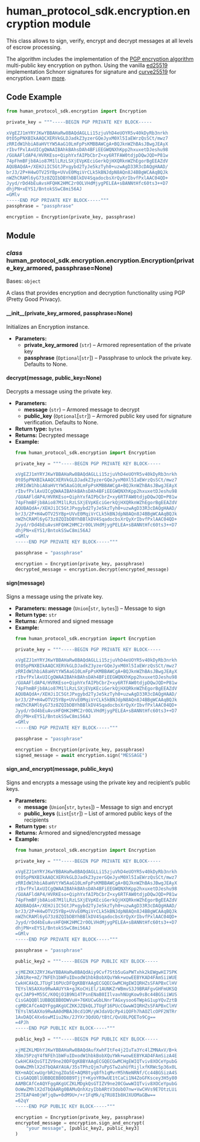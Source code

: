 # human_protocol_sdk.encryption.encryption module

This class allows to sign, verify, encrypt and
decrypt messages at all levels of escrow processing.

The algorithm includes the implementation of the
[PGP encryption algorithm]([https://github.com/openpgpjs/openpgpjs](https://github.com/openpgpjs/openpgpjs))
multi-public key encryption on python.
Using the vanilla [ed25519]([https://en.wikipedia.org/wiki/EdDSA#Ed25519](https://en.wikipedia.org/wiki/EdDSA#Ed25519))
implementation Schnorr signatures for signature and
[curve25519]([https://en.wikipedia.org/wiki/Curve25519](https://en.wikipedia.org/wiki/Curve25519)) for encryption.
Learn [more]([https://wiki.polkadot.network/docs/learn-cryptography](https://wiki.polkadot.network/docs/learn-cryptography)).

## Code Example

```python
from human_protocol_sdk.encryption import Encryption

private_key = """-----BEGIN PGP PRIVATE KEY BLOCK-----

xVgEZJ1mYRYJKwYBBAHaRw8BAQdAGLLi15zjuVhD4eUOYR5v40kDyRb3nrkh
0tO5pPNXBIkAAQCXERVkGLDJadkZ3yzerGQeJyxM0Xl5IaEWrzQsSCt/mwz7
zRRIdW1hbiA8aHVtYW5AaG10LmFpPsKMBBAWCgA+BQJknWZhBAsJBwgJEAyX
rIbvfPxlAxUICgQWAAIBAhkBAhsDAh4BFiEEGWQNXhKpp2hxuxetDJeshu98
/GUAAFldAP4/HVRKEso+QiphYxfAIPbCbrZ+xy6RTFAW0tdjpDQwJQD+P81w
74pFhmBFjb8Aio87M1lLRzLSXjEVpKEciGerkQjHXQRknWZhEgorBgEEAZdV
AQUBAQdA+/XEHJiIC5GtJPxgybd2TyJe5kzTyh0+uzwAgD33R3cDAQgHAAD/
brJ3/2P+H4wOTV25YBp+UVvE0MqiVrCLk5kBNJdpN8AQn8J4BBgWCAAqBQJk
nWZhCRAMl6yG73z8ZQIbDBYhBBlkDV4SqadocbsXrQyXrIbvfPxlAAC04QD+
Jyyd/rDd4bEuAvsHFQHK2HMC2r0OLVHdMjygPELEA+sBANNtHfc60ts3++D7
dhjPN+xEYS1/BntokSSwC8mi56AJ
=GMlv
-----END PGP PRIVATE KEY BLOCK-----"""
passphrase = "passphrase"

encryption = Encryption(private_key, passphrase)
```

## Module

### *class* human_protocol_sdk.encryption.encryption.Encryption(private_key_armored, passphrase=None)

Bases: `object`

A class that provides encryption and decryption functionality using PGP (Pretty Good Privacy).

#### \_\_init_\_(private_key_armored, passphrase=None)

Initializes an Encryption instance.

* **Parameters:**
  * **private_key_armored** (`str`) – Armored representation of the private key
  * **passphrase** (`Optional`[`str`]) – Passphrase to unlock the private key. Defaults to None.

#### decrypt(message, public_key=None)

Decrypts a message using the private key.

* **Parameters:**
  * **message** (`str`) – Armored message to decrypt
  * **public_key** (`Optional`[`str`]) – Armored public key used for signature verification. Defaults to None.
* **Return type:**
  `bytes`
* **Returns:**
  Decrypted message
* **Example:**
  ```python
  from human_protocol_sdk.encryption import Encryption

  private_key = """-----BEGIN PGP PRIVATE KEY BLOCK-----

  xVgEZJ1mYRYJKwYBBAHaRw8BAQdAGLLi15zjuVhD4eUOYR5v40kDyRb3nrkh
  0tO5pPNXBIkAAQCXERVkGLDJadkZ3yzerGQeJyxM0Xl5IaEWrzQsSCt/mwz7
  zRRIdW1hbiA8aHVtYW5AaG10LmFpPsKMBBAWCgA+BQJknWZhBAsJBwgJEAyX
  rIbvfPxlAxUICgQWAAIBAhkBAhsDAh4BFiEEGWQNXhKpp2hxuxetDJeshu98
  /GUAAFldAP4/HVRKEso+QiphYxfAIPbCbrZ+xy6RTFAW0tdjpDQwJQD+P81w
  74pFhmBFjb8Aio87M1lLRzLSXjEVpKEciGerkQjHXQRknWZhEgorBgEEAZdV
  AQUBAQdA+/XEHJiIC5GtJPxgybd2TyJe5kzTyh0+uzwAgD33R3cDAQgHAAD/
  brJ3/2P+H4wOTV25YBp+UVvE0MqiVrCLk5kBNJdpN8AQn8J4BBgWCAAqBQJk
  nWZhCRAMl6yG73z8ZQIbDBYhBBlkDV4SqadocbsXrQyXrIbvfPxlAAC04QD+
  Jyyd/rDd4bEuAvsHFQHK2HMC2r0OLVHdMjygPELEA+sBANNtHfc60ts3++D7
  dhjPN+xEYS1/BntokSSwC8mi56AJ
  =GMlv
  -----END PGP PRIVATE KEY BLOCK-----"""

  passphrase = "passphrase"

  encryption = Encryption(private_key, passphrase)
  decrypted_message = encryption.decrypt(encrypted_message)
  ```

#### sign(message)

Signs a message using the private key.

* **Parameters:**
  **message** (`Union`[`str`, `bytes`]) – Message to sign
* **Return type:**
  `str`
* **Returns:**
  Armored and signed message
* **Example:**
  ```python
  from human_protocol_sdk.encryption import Encryption

  private_key = """-----BEGIN PGP PRIVATE KEY BLOCK-----

  xVgEZJ1mYRYJKwYBBAHaRw8BAQdAGLLi15zjuVhD4eUOYR5v40kDyRb3nrkh
  0tO5pPNXBIkAAQCXERVkGLDJadkZ3yzerGQeJyxM0Xl5IaEWrzQsSCt/mwz7
  zRRIdW1hbiA8aHVtYW5AaG10LmFpPsKMBBAWCgA+BQJknWZhBAsJBwgJEAyX
  rIbvfPxlAxUICgQWAAIBAhkBAhsDAh4BFiEEGWQNXhKpp2hxuxetDJeshu98
  /GUAAFldAP4/HVRKEso+QiphYxfAIPbCbrZ+xy6RTFAW0tdjpDQwJQD+P81w
  74pFhmBFjb8Aio87M1lLRzLSXjEVpKEciGerkQjHXQRknWZhEgorBgEEAZdV
  AQUBAQdA+/XEHJiIC5GtJPxgybd2TyJe5kzTyh0+uzwAgD33R3cDAQgHAAD/
  brJ3/2P+H4wOTV25YBp+UVvE0MqiVrCLk5kBNJdpN8AQn8J4BBgWCAAqBQJk
  nWZhCRAMl6yG73z8ZQIbDBYhBBlkDV4SqadocbsXrQyXrIbvfPxlAAC04QD+
  Jyyd/rDd4bEuAvsHFQHK2HMC2r0OLVHdMjygPELEA+sBANNtHfc60ts3++D7
  dhjPN+xEYS1/BntokSSwC8mi56AJ
  =GMlv
  -----END PGP PRIVATE KEY BLOCK-----"""

  passphrase = "passphrase"

  encryption = Encryption(private_key, passphrase)
  signed_message = await encryption.sign("MESSAGE")
  ```

#### sign_and_encrypt(message, public_keys)

Signs and encrypts a message using the private key and recipient’s public keys.

* **Parameters:**
  * **message** (`Union`[`str`, `bytes`]) – Message to sign and encrypt
  * **public_keys** (`List`[`str`]) – List of armored public keys of the recipients
* **Return type:**
  `str`
* **Returns:**
  Armored and signed/encrypted message
* **Example:**
  ```python
  from human_protocol_sdk.encryption import Encryption

  private_key = """-----BEGIN PGP PRIVATE KEY BLOCK-----

  xVgEZJ1mYRYJKwYBBAHaRw8BAQdAGLLi15zjuVhD4eUOYR5v40kDyRb3nrkh
  0tO5pPNXBIkAAQCXERVkGLDJadkZ3yzerGQeJyxM0Xl5IaEWrzQsSCt/mwz7
  zRRIdW1hbiA8aHVtYW5AaG10LmFpPsKMBBAWCgA+BQJknWZhBAsJBwgJEAyX
  rIbvfPxlAxUICgQWAAIBAhkBAhsDAh4BFiEEGWQNXhKpp2hxuxetDJeshu98
  /GUAAFldAP4/HVRKEso+QiphYxfAIPbCbrZ+xy6RTFAW0tdjpDQwJQD+P81w
  74pFhmBFjb8Aio87M1lLRzLSXjEVpKEciGerkQjHXQRknWZhEgorBgEEAZdV
  AQUBAQdA+/XEHJiIC5GtJPxgybd2TyJe5kzTyh0+uzwAgD33R3cDAQgHAAD/
  brJ3/2P+H4wOTV25YBp+UVvE0MqiVrCLk5kBNJdpN8AQn8J4BBgWCAAqBQJk
  nWZhCRAMl6yG73z8ZQIbDBYhBBlkDV4SqadocbsXrQyXrIbvfPxlAAC04QD+
  Jyyd/rDd4bEuAvsHFQHK2HMC2r0OLVHdMjygPELEA+sBANNtHfc60ts3++D7
  dhjPN+xEYS1/BntokSSwC8mi56AJ
  =GMlv
  -----END PGP PRIVATE KEY BLOCK-----"""

  passphrase = "passphrase"

  public_key2 = """-----BEGIN PGP PUBLIC KEY BLOCK-----

  xjMEZKKJZRYJKwYBBAHaRw8BAQdAiy9Cvf7Stb5uGaPWTxhk2kEWgwHI75PK
  JAN1Re+mZ/7NFEh1bWFuIDxodW1hbkBobXQuYWk+wowEEBYKAD4FAmSiiWUE
  CwkHCAkQLJTUgF16PUcDFQgKBBYAAgECGQECGwMCHgEWIQRHZsSFAPBxClHV
  TEYslNSAXXo9RwAAUYYA+gJKoCHiEl/1AUNKZrWBmvS3J9BRAFgvGHFmUKSQ
  qvCJAP9+M55C/K0QjO1B9N14TPsnENaB0IIlvavhNUgKow9sBc44BGSiiWUS
  CisGAQQBl1UBBQEBB0DWVuH+76KUCwGbLNnrTAGxysoo6TWpkG1upYQvZztB
  cgMBCAfCeAQYFggAKgUCZKKJZQkQLJTUgF16PUcCGwwWIQRHZsSFAPBxClHV
  TEYslNSAXXo9RwAA0dMBAJ0cd1OM/yWJdaVQcPp4iQOFh7hAOZlcOPF2NTRr
  1AvDAQC4Xx6swMIiu2Nx/2JYXr3QdUO/tBtC/QvU8LPQETo9Cg==
  =4PJh
  -----END PGP PUBLIC KEY BLOCK-----"""

  public_key3 = """-----BEGIN PGP PUBLIC KEY BLOCK-----

  xjMEZKLMDhYJKwYBBAHaRw8BAQdAufXwhFItFe4j2IuTa3Yc4lZMNAxV/B+k
  X8mJ5PzqY4fNFEh1bWFuIDxodW1hbkBobXQuYWk+wowEEBYKAD4FAmSizA4E
  CwkHCAkQsGTIZV9ne20DFQgKBBYAAgECGQECGwMCHgEWIQTviv8XOCeYpubG
  OoWwZMhlX2d7bQAAYAUA/35sTPhzQjm7uPpSTw2ahUfRijlxfKRWc5p36x0L
  NX+mAQCxwUgrbR2ngZOa5E+AQM8tyq8fh1qMvrM5hNeNRNf/Cc44BGSizA4S
  CisGAQQBl1UBBQEBB0D8B9TjjY+KyoYR9wUE1tCaCi1N4ZoGFKscey3H5y80
  AAMBCAfCeAQYFggAKgUCZKLMDgkQsGTIZV9ne20CGwwWIQTviv8XOCeYpubG
  OoWwZMhlX2d7bQAARg0BAMuQnhXzyIbbARtV3dobO7nw+VwCHVs9E7OtzLUi
  25TEAP4m0jWfjq8w+0dM9U+/+r1FqMk/q7RU8Ib8HJXUOMaGBw==
  =62qY
  -----END PGP PUBLIC KEY BLOCK-----"""

  encryption = Encryption(private_key, passphrase)
  encrypted_message = encryption.sign_and_encrypt(
      "your message", [public_key2, public_key3]
  )
  ```

